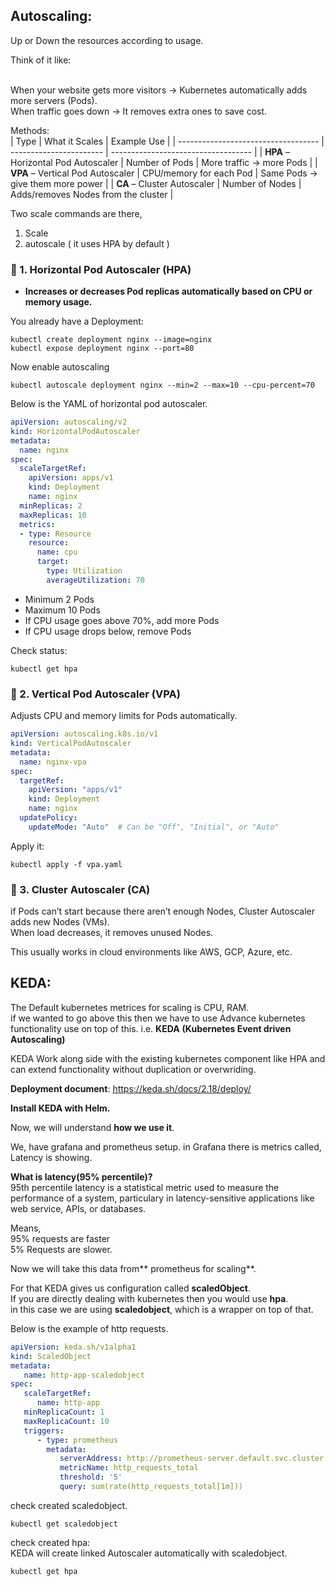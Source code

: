 Autoscaling:
-------------
Up or Down the resources according to usage.

Think of it like:<br><br>

When your website gets more visitors → Kubernetes automatically adds more servers (Pods).<br>
When traffic goes down → It removes extra ones to save cost.<br>

Methods: <br>
| Type                                | What it Scales          | Example Use                         |
| ----------------------------------- | ----------------------- | ----------------------------------- |
| **HPA** – Horizontal Pod Autoscaler | Number of Pods          | More traffic → more Pods            |
| **VPA** – Vertical Pod Autoscaler   | CPU/memory for each Pod | Same Pods → give them more power    |
| **CA** – Cluster Autoscaler         | Number of Nodes         | Adds/removes Nodes from the cluster |


Two scale commands are there,
1. Scale
2. autoscale ( it uses HPA by default )
   
### 🧩 1. Horizontal Pod Autoscaler (HPA)
- **Increases or decreases Pod replicas automatically based on CPU or memory usage.**

You already have a Deployment:<br>
```
kubectl create deployment nginx --image=nginx
kubectl expose deployment nginx --port=80
```

Now enable autoscaling<br>
```
kubectl autoscale deployment nginx --min=2 --max=10 --cpu-percent=70
```


Below is the YAML of horizontal pod autoscaler.

```YAML
apiVersion: autoscaling/v2
kind: HorizontalPodAutoscaler
metadata:
  name: nginx
spec:
  scaleTargetRef:
    apiVersion: apps/v1
    kind: Deployment
    name: nginx
  minReplicas: 2
  maxReplicas: 10
  metrics:
  - type: Resource
    resource:
      name: cpu
      target:
        type: Utilization
        averageUtilization: 70
```

- Minimum 2 Pods
- Maximum 10 Pods
- If CPU usage goes above 70%, add more Pods
- If CPU usage drops below, remove Pods

Check status:
```
kubectl get hpa
```


### 🧩 2. Vertical Pod Autoscaler (VPA)
Adjusts CPU and memory limits for Pods automatically.<br>

```YAML
apiVersion: autoscaling.k8s.io/v1
kind: VerticalPodAutoscaler
metadata:
  name: nginx-vpa
spec:
  targetRef:
    apiVersion: "apps/v1"
    kind: Deployment
    name: nginx
  updatePolicy:
    updateMode: "Auto"  # Can be "Off", "Initial", or "Auto"
```
Apply it:
```
kubectl apply -f vpa.yaml
```

### 🧩 3. Cluster Autoscaler (CA)
if Pods can’t start because there aren’t enough Nodes, Cluster Autoscaler adds new Nodes (VMs). <br>
When load decreases, it removes unused Nodes. <br>

This usually works in cloud environments like AWS, GCP, Azure, etc.<br>


KEDA:
------

The Default kubernetes metrices for scaling is CPU, RAM. <br>
if we wanted to go above this then we have to use Advance kubernetes functionality use on top of this. i.e. **KEDA**  **(Kubernetes Event driven Autoscaling)** <br>

KEDA Work along side with the existing kubernetes component like HPA and can extend functionality without duplication or overwriding. <br>

**Deployment document**: https://keda.sh/docs/2.18/deploy/

**Install KEDA with Helm.<br>**

Now, we will understand **how we use it**. <br>

We, have grafana and prometheus setup. in Grafana there is metrics called, Latency is showing.<br>

**What is latency(95% percentile)?<br>**
95th percentile latency is a statistical metric used to measure the performance of a system, particulary in latency-sensitive applications like web service, APIs, or databases.<br>

Means, <br>
95% requests are faster<br>
5% Requests are slower.<br>

Now we will take this data from** prometheus for scaling**.<br>

For that KEDA gives us configuration called **scaledObject**.<br>
If you are directly dealing with kubernetes then you would use **hpa**.<br>
in this case we are using **scaledobject**, which is a wrapper on top of that.<br>

Below is the example of http requests.
```YAML
apiVersion: keda.sh/v1alpha1
kind: ScaledObject
metadata:
   name: http-app-scaledobject
spec:
   scaleTargetRef:
      name: http-app
   minReplicaCount: 1
   maxReplicaCount: 10
   triggers:
      - type: prometheus
        metadata:
           serverAddress: http://prometheus-server.default.svc.cluster.local:9090
           metricName: http_requests_total
           threshold: '5'
           query: sum(rate(http_requests_total[1m])) 
```
check created scaledobject.
```
kubectl get scaledobject
```
check created hpa:<br>
KEDA will create linked Autoscaler automatically with scaledobject.
```
kubectl get hpa
```







